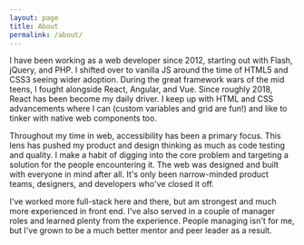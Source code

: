 ```yaml
---
layout: page
title: About
permalink: /about/
---
```


I have been working as a web developer since 2012, starting out with Flash, jQuery, and PHP. I shifted over to vanilla JS around the time of HTML5 and CSS3 seeing wider adoption. During the great framework wars of the mid teens, I fought alongside React, Angular, and Vue. Since roughly 2018, React has been become my daily driver. I keep up with HTML and CSS advancements where I can (custom variables and grid are fun!) and like to tinker with native web components too.

Throughout my time in web, accessibility has been a primary focus. This lens has pushed my product and design thinking as much as code testing and quality. I make a habit of digging into the core problem and targeting a solution for the people encountering it. The web was designed and built with everyone in mind after all. It's only been narrow-minded product teams, designers, and developers who've closed it off.

I've worked more full-stack here and there, but am strongest and much more experienced in front end. I've also served in a couple of manager roles and learned plenty from the experience. People managing isn't for me, but I've grown to be a much better mentor and peer leader as a result.
